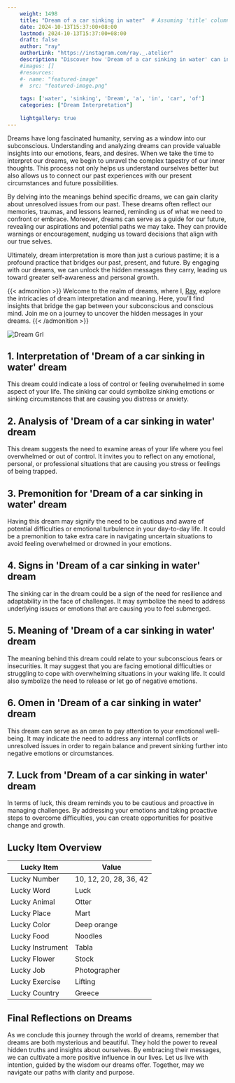 ```yaml
---
    weight: 1498
    title: "Dream of a car sinking in water"  # Assuming 'title' column exists
    date: 2024-10-13T15:37:00+08:00
    lastmod: 2024-10-13T15:37:00+08:00
    draft: false
    author: "ray"
    authorLink: "https://instagram.com/ray._.atelier"
    description: "Discover how 'Dream of a car sinking in water' can interpret your future and uncover its significant meanings in your life."
    #images: []
    #resources:
    #- name: "featured-image"
    #  src: "featured-image.png"
    
    tags: ['water', 'sinking', 'Dream', 'a', 'in', 'car', 'of']
    categories: ["Dream Interpretation"]
    
    lightgallery: true
---
```

    
Dreams have long fascinated humanity, serving as a window into our subconscious. Understanding and analyzing dreams can provide valuable insights into our emotions, fears, and desires. When we take the time to interpret our dreams, we begin to unravel the complex tapestry of our inner thoughts. This process not only helps us understand ourselves better but also allows us to connect our past experiences with our present circumstances and future possibilities.

By delving into the meanings behind specific dreams, we can gain clarity about unresolved issues from our past. These dreams often reflect our memories, traumas, and lessons learned, reminding us of what we need to confront or embrace. Moreover, dreams can serve as a guide for our future, revealing our aspirations and potential paths we may take. They can provide warnings or encouragement, nudging us toward decisions that align with our true selves.

Ultimately, dream interpretation is more than just a curious pastime; it is a profound practice that bridges our past, present, and future. By engaging with our dreams, we can unlock the hidden messages they carry, leading us toward greater self-awareness and personal growth.

{{< admonition >}}
Welcome to the realm of dreams, where I, [Ray](https://instagram.com/ray._.atelier), explore the intricacies of dream interpretation and meaning. Here, you’ll find insights that bridge the gap between your subconscious and conscious mind. Join me on a journey to uncover the hidden messages in your dreams.
{{< /admonition >}}

![Dream Grl](https://cdn.pixabay.com/photo/2017/11/02/03/35/gothic-2910057_1280.jpg "Dream Grl")

## 1. Interpretation of 'Dream of a car sinking in water' dream

This dream could indicate a loss of control or feeling overwhelmed in some aspect of your life. The sinking car could symbolize sinking emotions or sinking circumstances that are causing you distress or anxiety.

## 2. Analysis of 'Dream of a car sinking in water' dream

This dream suggests the need to examine areas of your life where you feel overwhelmed or out of control. It invites you to reflect on any emotional, personal, or professional situations that are causing you stress or feelings of being trapped.

## 3. Premonition for 'Dream of a car sinking in water' dream

Having this dream may signify the need to be cautious and aware of potential difficulties or emotional turbulence in your day-to-day life. It could be a premonition to take extra care in navigating uncertain situations to avoid feeling overwhelmed or drowned in your emotions.

## 4. Signs in 'Dream of a car sinking in water' dream

The sinking car in the dream could be a sign of the need for resilience and adaptability in the face of challenges. It may symbolize the need to address underlying issues or emotions that are causing you to feel submerged.

## 5. Meaning of 'Dream of a car sinking in water' dream

The meaning behind this dream could relate to your subconscious fears or insecurities. It may suggest that you are facing emotional difficulties or struggling to cope with overwhelming situations in your waking life. It could also symbolize the need to release or let go of negative emotions.

## 6. Omen in 'Dream of a car sinking in water' dream

This dream can serve as an omen to pay attention to your emotional well-being. It may indicate the need to address any internal conflicts or unresolved issues in order to regain balance and prevent sinking further into negative emotions or circumstances.

## 7. Luck from 'Dream of a car sinking in water' dream

In terms of luck, this dream reminds you to be cautious and proactive in managing challenges. By addressing your emotions and taking proactive steps to overcome difficulties, you can create opportunities for positive change and growth.

## Lucky Item Overview
| Lucky Item          | Value              |
|---------------|--------------------|
| Lucky Number        | 10, 12, 20, 28, 36, 42  |
| Lucky Word          | Luck |
| Lucky Animal        | Otter |
| Lucky Place         | Mart     |
| Lucky Color         | Deep orange     |
| Lucky Food          | Noodles      |
| Lucky Instrument    | Tabla |
| Lucky Flower        | Stock    |
| Lucky Job           | Photographer       |
| Lucky Exercise      | Lifting  |
| Lucky Country       | Greece    |


##  Final Reflections on Dreams

As we conclude this journey through the world of dreams, remember that dreams are both mysterious and beautiful. They hold the power to reveal hidden truths and insights about ourselves. By embracing their messages, we can cultivate a more positive influence in our lives. Let us live with intention, guided by the wisdom our dreams offer. Together, may we navigate our paths with clarity and purpose.
